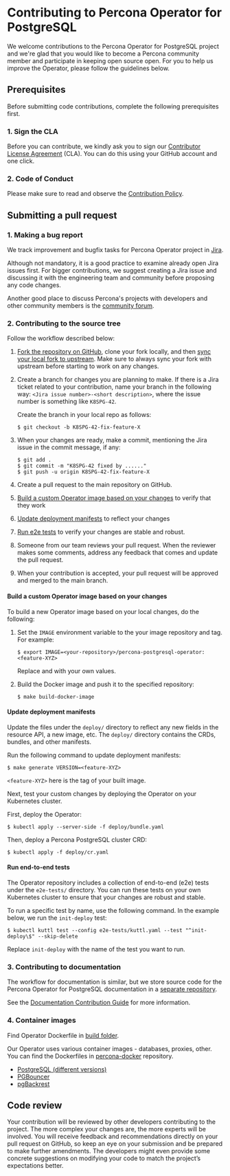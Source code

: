 # Contributing to Percona Operator for PostgreSQL

We welcome contributions to the Percona Operator for PostgreSQL project and we're glad that you would like to become a Percona community member and participate in keeping open source open. For you to help us improve the Operator, please follow the guidelines below.

## Prerequisites

Before submitting code contributions, complete the following prerequisites first.

### 1. Sign the CLA

Before you can contribute, we kindly ask you to sign our [Contributor License Agreement](https://cla-assistant.io/percona/percona-postgresql-operator) (CLA). You can do this using your GitHub account and one click.

### 2. Code of Conduct

Please make sure to read and observe the [Contribution Policy](code-of-conduct.md).

## Submitting a pull request

### 1. Making a bug report

We track improvement and bugfix tasks for Percona Operator project in [Jira](https://jira.percona.com/projects/K8SPG/issues).

Although not mandatory, it is a good practice to examine already open Jira issues first. For bigger contributions, we suggest creating a Jira issue and discussing it with the engineering team and community before proposing any code changes.

Another good place to discuss Percona's projects with developers and other community members is the [community forum](https://forums.percona.com).

### 2. Contributing to the source tree

Follow the workflow described below:

1. [Fork the repository on GitHub](https://docs.github.com/en/github/getting-started-with-github/fork-a-repo), clone your fork locally, and then [sync your local fork to upstream](https://docs.github.com/en/github/collaborating-with-issues-and-pull-requests/syncing-a-fork). Make sure to always sync your fork with upstream before starting to work on any changes.

2. Create a branch for changes you are planning to make. If there is a Jira ticket related to your contribution, name your branch in the following way: `<Jira issue number>-<short description>`, where the issue number is something like `K8SPG-42`.

   Create the branch in your local repo as follows:

   ```
   $ git checkout -b K8SPG-42-fix-feature-X
   ```

3. When your changes are ready, make a commit, mentioning the Jira issue in the commit message, if any:

   ```
   $ git add .
   $ git commit -m "K8SPG-42 fixed by ......"
   $ git push -u origin K8SPG-42-fix-feature-X
   ```

4. Create a pull request to the main repository on GitHub.
5. [Build a custom Operator image based on your changes](#build-a-custom-operator-image) to verify that they work
6. [Update deployment manifests](#update-deployment-manifests) to reflect your changes
7. [Run e2e tests](#run-e2e-tests) to verify your changes are stable and robust.
8. Someone from our team reviews your pull request. When the reviewer makes some comments, address any feedback that comes and update the pull request.
9. When your contribution is accepted, your pull request will be approved and merged to the main branch.

#### Build a custom Operator image based on your changes

To build a new Operator image based on your local changes, do the following:

1. Set the `IMAGE` environment variable to the your image repository and tag. For example:

   ```
   $ export IMAGE=<your-repository>/percona-postgresql-operator:<feature-XYZ>
   ```

   Replace <your-repository> and <feature-XYZ> with your own values.

2. Build the Docker image and push it to the specified repository:

   ```
   $ make build-docker-image
   ```

#### Update deployment manifests

Update the files under the `deploy/` directory to reflect any new fields in the resource API, a new image, etc. The `deploy/` directory contains the CRDs, bundles, and other manifests. 

Run the following command to update deployment manifests:

```
$ make generate VERSION=<feature-XYZ>
```

`<feature-XYZ>` here is the tag of your built image.

Next, test your custom changes by deploying the Operator on your Kubernetes cluster.

First, deploy the Operator:

```
$ kubectl apply --server-side -f deploy/bundle.yaml
```

Then, deploy a Percona PostgreSQL cluster CRD:

```
$ kubectl apply -f deploy/cr.yaml
```

#### Run end-to-end tests

The Operator repository includes a collection of end-to-end (e2e) tests under the `e2e-tests/` directory. You can run these tests on your own Kubernetes cluster to ensure that your changes are robust and stable.


To run a specific test by name, use the following command. In the example below, we run the `init-deploy` test:

```
$ kubectl kuttl test --config e2e-tests/kuttl.yaml --test "^init-deploy\$" --skip-delete
```

Replace `init-deploy` with the name of the test you want to run. 

### 3. Contributing to documentation

The workflow for documentation is similar, but we store source code for the Percona Operator for PostgreSQL documentation in a [separate repository](https://github.com/percona/k8spg-docs).

See the [Documentation Contribution Guide](https://github.com/percona/k8spg-docs/blob/main/CONTRIBUTING.md) for more information.

### 4. Container images

Find Operator Dockerfile in [build folder](build).

Our Operator uses various container images - databases, proxies, other. You can find the Dockerfiles in [percona-docker](https://github.com/percona/percona-docker) repository.

* [PostgreSQL (different versions)](https://github.com/percona/percona-docker/tree/main/postgresql-containers/build/postgres)
* [PGBouncer](https://github.com/percona/percona-docker/tree/main/postgresql-containers/build/pgbouncer)
* [pgBackrest](https://github.com/percona/percona-docker/tree/main/postgresql-containers/build/pgbackrest)

## Code review

Your contribution will be reviewed by other developers contributing to the project. The more complex your changes are, the more experts will be involved. You will receive feedback and recommendations directly on your pull request on GitHub, so keep an eye on your submission and be prepared to make further amendments. The developers might even provide some concrete suggestions on modifying your code to match the project’s expectations better.
